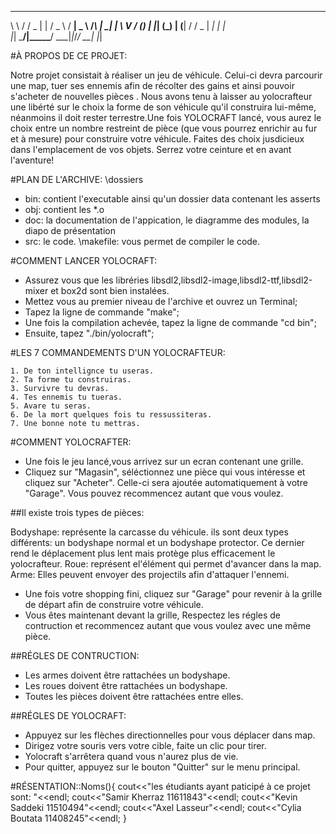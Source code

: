  __   _____  _    ___   ___ ___    _   ___ _____ 
 \ \ / / _ \| |  / _ \ / __| _ \  /_\ | __|_   _|
  \ V / (_) | |_| (_) | (__|   / / _ \| _|  | |  
   |_| \___/|____\___/ \___|_|_\/_/ \_\_|   |_|  
                                                
#À PROPOS DE CE PROJET: 

Notre projet consistait à réaliser un jeu de véhicule. Celui-ci devra parcourir une map, tuer ses ennemis afin de récolter des gains et ainsi pouvoir s'acheter
de nouvelles pièces . Nous avons tenu à laisser au yolocrafteur une libérté sur le choix la forme de son véhicule qu'il construira lui-même, néanmoins il doit 
rester terrestre.Une fois YOLOCRAFT lancé, vous aurez le choix entre un nombre restreint de pièce (que vous pourrez enrichir au fur et à mesure) pour construire 
votre véhicule. Faites des choix jusdicieux dans l'emplacement de vos objets. Serrez votre ceinture et en avant l'aventure!

#PLAN DE L'ARCHIVE:
\dossiers
- bin: contient l'executable ainsi qu'un dossier data contenant les asserts
- obj: contient les *.o 
- doc: la documentation de l'appication, le diagramme des modules, la diapo de présentation
- src: le code.
\makefile: vous permet de compiler le code.

#COMMENT LANCER YOLOCRAFT:

- Assurez vous que les libréries libsdl2,libsdl2-image,libsdl2-ttf,libsdl2-mixer et box2d sont bien instalées.
- Mettez vous au premier niveau de l'archive et ouvrez un Terminal;
- Tapez la ligne de commande "make";
- Une fois la compilation achevée, tapez la ligne de commande "cd bin";
- Ensuite, tapez "./bin/yolocraft";



#LES 7 COMMANDEMENTS D'UN YOLOCRAFTEUR:

	1. De ton intellignce tu useras.
	2. Ta forme tu construiras.
	3. Survivre tu devras.
	4. Tes ennemis tu tueras.
	5. Avare tu seras.
	6. De la mort quelques fois tu ressussiteras.
	7. Une bonne note tu mettras.



#COMMENT YOLOCRAFTER:

- Une fois le jeu lancé,vous arrivez sur un ecran contenant une grille. 
- Cliquez sur "Magasin", séléctionnez une pièce qui vous intéresse et cliquez sur "Acheter". Celle-ci sera ajoutée automatiquement à votre "Garage".
Vous pouvez recommencez autant que vous voulez. 
	
##Il existe trois types de pièces:

Bodyshape: représente la carcasse du véhicule. ils sont deux types différents: un bodyshape normal et un bodyshape protector.
Ce dernier rend le déplacement plus lent mais protège plus efficacement le yolocrafteur.
Roue: représent el'élément qui permet d'avancer dans la map. 
Arme: Elles peuvent envoyer des projectils afin d'attaquer l'ennemi. 

- Une fois votre shopping fini, cliquez sur "Garage" pour revenir à la grille de départ afin de construire votre véhicule. 
- Vous êtes maintenant devant la grille, Respectez les régles de contruction et recommencez autant que vous voulez avec une même pièce. 

##RÉGLES DE CONTRUCTION:
- Les armes doivent être rattachées  un bodyshape.
- Les roues doivent être rattachées  un bodyshape. 
- Toutes les pièces doivent être rattachées entre elles. 

##RÉGLES DE YOLOCRAFT:
- Appuyez sur les flèches directionnelles pour vous déplacer dans map.
- Dirigez votre souris vers votre cible, faite un clic pour tirer.
- Yolocraft s'arrêtera quand vous n'aurez plus de vie. 
- Pour quitter, appuyez sur le bouton "Quitter" sur le menu principal.


#RÉSENTATION::Noms(){
cout<<"les étudiants ayant paticipé à ce projet sont: "<<endl;
        cout<<"Samir Kherraz 11611843"<<endl;
        cout<<"Kevin Saddeki 11510494"<<endl;
        cout<<"Axel Lasseur"<<endl;
        cout<<"Cylia Boutata 11408245"<<endl;
}

